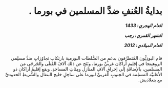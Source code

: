 <h1 dir="rtl">بدايةُ العُنفِ ضدَّ المسلمين في بورما .</h1>

<h5 dir="rtl">العام الهجري:  1433

الشهر القمري: رجب

العام الميلادي: 2012</h5>

<p dir="rtl">قام البوذِيُّون المُتطرِّفون بدعمٍ من السُّلطات البورمية بارتكابِ تجاوُزاتٍ ضدَّ مسلِمي الروهينجا في إقليمِ أراكان غربيِّ بورما، ونَتَج عن ذلك آلافُ القَتلَى والجَرحَى من المسلمين، بالإضافَةِ إلى إحراقِ آلافِ المنازل ومِئاتِ المساجدِ. ويقع إقليمُ أراكان ذو الأغلبيَّة المسلِمة في الجنوبِ الغربيِّ لبورما على ساحِلِ خليج البنغال والشَّريطِ الحدوديِّ مع بنغلاديش.</p></br>
